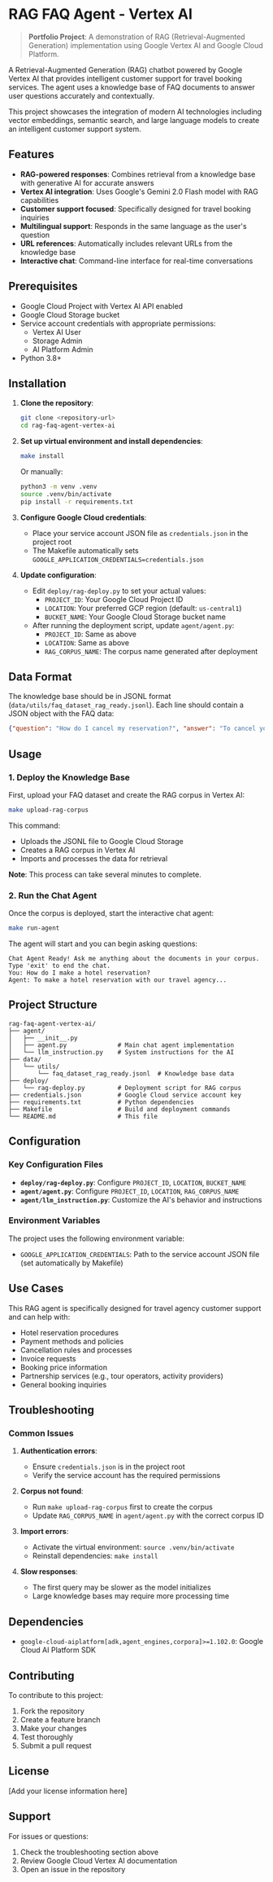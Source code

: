 # RAG FAQ Agent - Vertex AI

> **Portfolio Project**: A demonstration of RAG (Retrieval-Augmented Generation) implementation using Google Vertex AI and Google Cloud Platform.

A Retrieval-Augmented Generation (RAG) chatbot powered by Google Vertex AI that provides intelligent customer support for travel booking services. The agent uses a knowledge base of FAQ documents to answer user questions accurately and contextually.

This project showcases the integration of modern AI technologies including vector embeddings, semantic search, and large language models to create an intelligent customer support system.

## Features

- **RAG-powered responses**: Combines retrieval from a knowledge base with generative AI for accurate answers
- **Vertex AI integration**: Uses Google's Gemini 2.0 Flash model with RAG capabilities
- **Customer support focused**: Specifically designed for travel booking inquiries
- **Multilingual support**: Responds in the same language as the user's question
- **URL references**: Automatically includes relevant URLs from the knowledge base
- **Interactive chat**: Command-line interface for real-time conversations

## Prerequisites

- Google Cloud Project with Vertex AI API enabled
- Google Cloud Storage bucket
- Service account credentials with appropriate permissions:
  - Vertex AI User
  - Storage Admin
  - AI Platform Admin
- Python 3.8+

## Installation

1. **Clone the repository**:
   ```bash
   git clone <repository-url>
   cd rag-faq-agent-vertex-ai
   ```

2. **Set up virtual environment and install dependencies**:
   ```bash
   make install
   ```
   
   Or manually:
   ```bash
   python3 -m venv .venv
   source .venv/bin/activate
   pip install -r requirements.txt
   ```

3. **Configure Google Cloud credentials**:
   - Place your service account JSON file as `credentials.json` in the project root
   - The Makefile automatically sets `GOOGLE_APPLICATION_CREDENTIALS=credentials.json`

4. **Update configuration**:
   - Edit `deploy/rag-deploy.py` to set your actual values:
     - `PROJECT_ID`: Your Google Cloud Project ID
     - `LOCATION`: Your preferred GCP region (default: `us-central1`)
     - `BUCKET_NAME`: Your Google Cloud Storage bucket name
   - After running the deployment script, update `agent/agent.py`:
     - `PROJECT_ID`: Same as above
     - `LOCATION`: Same as above
     - `RAG_CORPUS_NAME`: The corpus name generated after deployment

## Data Format

The knowledge base should be in JSONL format (`data/utils/faq_dataset_rag_ready.jsonl`). Each line should contain a JSON object with the FAQ data:

```json
{"question": "How do I cancel my reservation?", "answer": "To cancel your reservation...", "url": "https://travel-agency.example.com/cancellation"}
```

## Usage

### 1. Deploy the Knowledge Base

First, upload your FAQ dataset and create the RAG corpus in Vertex AI:

```bash
make upload-rag-corpus
```

This command:
- Uploads the JSONL file to Google Cloud Storage
- Creates a RAG corpus in Vertex AI
- Imports and processes the data for retrieval

**Note**: This process can take several minutes to complete.

### 2. Run the Chat Agent

Once the corpus is deployed, start the interactive chat agent:

```bash
make run-agent
```

The agent will start and you can begin asking questions:

```
Chat Agent Ready! Ask me anything about the documents in your corpus.
Type 'exit' to end the chat.
You: How do I make a hotel reservation?
Agent: To make a hotel reservation with our travel agency...
```

## Project Structure

```
rag-faq-agent-vertex-ai/
├── agent/
│   ├── __init__.py
│   ├── agent.py              # Main chat agent implementation
│   └── llm_instruction.py    # System instructions for the AI
├── data/
│   └── utils/
│       └── faq_dataset_rag_ready.jsonl  # Knowledge base data
├── deploy/
│   └── rag-deploy.py         # Deployment script for RAG corpus
├── credentials.json          # Google Cloud service account key
├── requirements.txt          # Python dependencies
├── Makefile                  # Build and deployment commands
└── README.md                 # This file
```

## Configuration

### Key Configuration Files

- **`deploy/rag-deploy.py`**: Configure `PROJECT_ID`, `LOCATION`, `BUCKET_NAME`
- **`agent/agent.py`**: Configure `PROJECT_ID`, `LOCATION`, `RAG_CORPUS_NAME`
- **`agent/llm_instruction.py`**: Customize the AI's behavior and instructions

### Environment Variables

The project uses the following environment variable:
- `GOOGLE_APPLICATION_CREDENTIALS`: Path to the service account JSON file (set automatically by Makefile)

## Use Cases

This RAG agent is specifically designed for travel agency customer support and can help with:

- Hotel reservation procedures
- Payment methods and policies
- Cancellation rules and processes
- Invoice requests
- Booking price information
- Partnership services (e.g., tour operators, activity providers)
- General booking inquiries

## Troubleshooting

### Common Issues

1. **Authentication errors**:
   - Ensure `credentials.json` is in the project root
   - Verify the service account has the required permissions

2. **Corpus not found**:
   - Run `make upload-rag-corpus` first to create the corpus
   - Update `RAG_CORPUS_NAME` in `agent/agent.py` with the correct corpus ID

3. **Import errors**:
   - Activate the virtual environment: `source .venv/bin/activate`
   - Reinstall dependencies: `make install`

4. **Slow responses**:
   - The first query may be slower as the model initializes
   - Large knowledge bases may require more processing time

## Dependencies

- `google-cloud-aiplatform[adk,agent_engines,corpora]>=1.102.0`: Google Cloud AI Platform SDK

## Contributing

To contribute to this project:

1. Fork the repository
2. Create a feature branch
3. Make your changes
4. Test thoroughly
5. Submit a pull request

## License

[Add your license information here]

## Support

For issues or questions:
1. Check the troubleshooting section above
2. Review Google Cloud Vertex AI documentation
3. Open an issue in the repository
